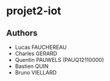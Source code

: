 # projet2-iot

## Authors
- Lucas FAUCHEREAU 
- Charles GERARD
- Quentin PAUWELS (PAUQ12110000)
- Bastien QUIN
- Bruno VIELLARD